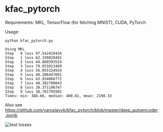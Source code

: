# kfac_pytorch

Requirements: MKL, TensorFlow (for fetching MNIST), CUDA, PyTorch

Usage:
```
python kfac_pytorch.py

Using MKL
Step   0 loss 97.542419434
Step   1 loss 62.339828491
Step   2 loss 44.860393524
Step   3 loss 79.031013489
Step   4 loss 56.055324554
Step   5 loss 48.206447601
Step   6 loss 43.934066772
Step   7 loss 40.302700043
Step   8 loss 38.371196747
Step   9 loss 38.781795502
Times: min: 388.66, median: 400.81, mean: 2198.33

```
Also see https://github.com/yaroslavvb/kfac_pytorch/blob/master/deep_autoencoder.ipynb

![test losses](https://i.stack.imgur.com/rvSgt.png)
